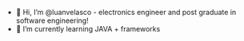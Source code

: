 - 👋 Hi, I’m @luanvelasco - electronics engineer and post graduate in software engineering!
- 🌱 I’m currently learning JAVA + frameworks
